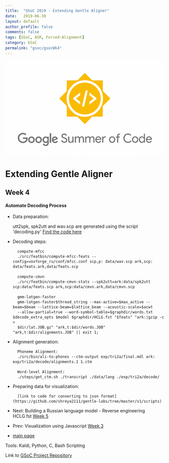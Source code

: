 ```yaml
---
title:  "GSoC 2019 - Extending Gentle Aligner"
date:   2019-06-30
layout: default
author_profile: false
comments: false
tags: [GSoC, ASR, Forced-Alignment]
category: GSoC
permalink: "gsoc/gsocWk4"
---
```


![GSoC](/icons/GSoC.png)

<h1> Extending Gentle Aligner </h1>
<h2> Week 4 </h2>
<h4> Automate Decoding Process </h4>

* Data preparation:

    utt2spk, spk2utt and wav.scp are generated using the script 'decoding.py'
    [Find the code here](https://github.com/shreya2111/gentle-labs/tree/master/v1/scripts)

* Decoding steps:

        compute-mfcc
        ./src/featbin/compute-mfcc-feats --config=voxforge_ru/conf/mfcc.conf scp,p: data/wav.scp ark,scp: data/feats.ark,data/feats.scp
        
        compute-cmvn
        ./src/featbin/compute-cmvn-stats --spk2utt=ark:data/spk2utt scp:data/feats.scp ark,scp:data/cmvn.ark,data/cmvn.scp

        gmm-latgen-faster
        gmm-latgen-faster$thread_string --max-active=$max_active --beam=$beam --lattice-beam=$lattice_beam --acoustic-scale=$acwt 
        --allow-partial=true --word-symbol-table=$graphdir/words.txt $decode_extra_opts $model $graphdir/HCLG.fst "$feats" "ark:|gzip -c > 
        $dir/lat.JOB.gz" "ark,t:$dir/words.JOB" "ark,t:$dir/alignments.JOB" || exit 1;

* Alignment generation: 

        Phoneme Alignment:
        ./src/bin/ali-to-phones --ctm-output exp/tri2a/final.mdl ark: exp/tri2a/decode/alignments.1 1.ctm

        Word-level Alignment:
        ./steps/get_ctm.sh ./transcript ./data/lang ./exp/tri2a/decode/

* Preparing data for visualization:

        [link to code for converting to json format](https://github.com/shreya2111/gentle-labs/tree/master/v1/scripts)

* Next: Building a Russian language model - Reverse engineering HCLG.fst [Week 5](https://shreya2111.github.io/gsoc/gsocWk5)
* Prev: Visualization using Javascript [Week 3](https://shreya2111.github.io/gsocWk3)
* [main page](https://shreya2111.github.io/gsoc)

Tools:
Kaldi, Python, C, Bash Scripting

Link to [GSoC Project Repository](https://github.com/shreya2111/gentle-labs)
 
